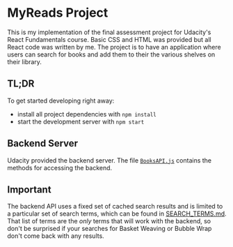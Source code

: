 # MyReads Project

This is my implementation of the final assessment project for Udacity's React Fundamentals course. Basic CSS and HTML was provided but all React code was written by me. The project is to have an application where users can search for books and add them to their the various shelves on their library.

## TL;DR

To get started developing right away:

* install all project dependencies with `npm install`
* start the development server with `npm start`

## Backend Server

Udacity provided the backend server. The file [`BooksAPI.js`](src/BooksAPI.js) contains the methods for accessing the backend.

## Important
The backend API uses a fixed set of cached search results and is limited to a particular set of search terms, which can be found in [SEARCH_TERMS.md](SEARCH_TERMS.md). That list of terms are the _only_ terms that will work with the backend, so don't be surprised if your searches for Basket Weaving or Bubble Wrap don't come back with any results.
